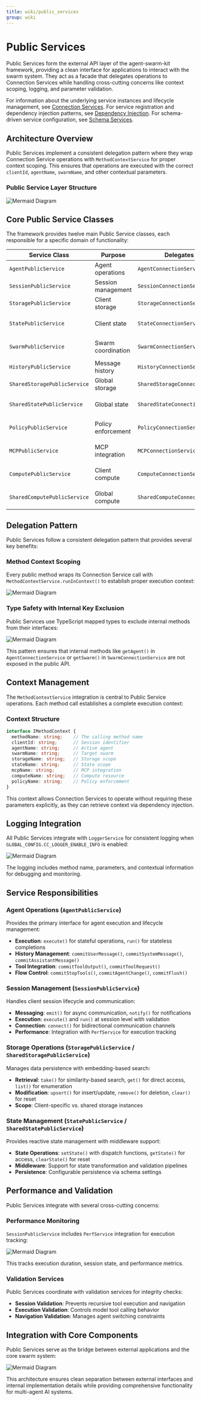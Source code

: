 ```yaml
---
title: wiki/public_services
group: wiki
---
```


# Public Services

Public Services form the external API layer of the agent-swarm-kit framework, providing a clean interface for applications to interact with the swarm system. They act as a facade that delegates operations to Connection Services while handling cross-cutting concerns like context scoping, logging, and parameter validation.

For information about the underlying service instances and lifecycle management, see [Connection Services](#3.3). For service registration and dependency injection patterns, see [Dependency Injection](#3.1). For schema-driven service configuration, see [Schema Services](#3.2).

## Architecture Overview

Public Services implement a consistent delegation pattern where they wrap Connection Service operations with `MethodContextService` for proper context scoping. This ensures that operations are executed with the correct `clientId`, `agentName`, `swarmName`, and other contextual parameters.

### Public Service Layer Structure

![Mermaid Diagram](./diagrams\17_Public_Services_0.svg)

## Core Public Service Classes

The framework provides twelve main Public Service classes, each responsible for a specific domain of functionality:

| Service Class | Purpose | Delegates To | Key Operations |
|---------------|---------|--------------|----------------|
| `AgentPublicService` | Agent operations | `AgentConnectionService` | `execute`, `run`, `commitToolOutput` |
| `SessionPublicService` | Session management | `SessionConnectionService` | `emit`, `connect`, `commitUserMessage` |
| `StoragePublicService` | Client storage | `StorageConnectionService` | `take`, `upsert`, `remove`, `list` |
| `StatePublicService` | Client state | `StateConnectionService` | `setState`, `getState`, `clearState` |
| `SwarmPublicService` | Swarm coordination | `SwarmConnectionService` | `navigationPop`, `waitForOutput`, `getAgent` |
| `HistoryPublicService` | Message history | `HistoryConnectionService` | `push`, `pop`, `toArrayForAgent` |
| `SharedStoragePublicService` | Global storage | `SharedStorageConnectionService` | `take`, `upsert`, `remove`, `list` |
| `SharedStatePublicService` | Global state | `SharedStateConnectionService` | `setState`, `getState`, `clearState` |
| `PolicyPublicService` | Policy enforcement | `PolicyConnectionService` | `banClient`, `getAllowedOrigins`, `validate` |
| `MCPPublicService` | MCP integration | `MCPConnectionService` | `listTools`, `callTool`, `getResources` |
| `ComputePublicService` | Client compute | `ComputeConnectionService` | `setState`, `getState`, `clearState` |
| `SharedComputePublicService` | Global compute | `SharedComputeConnectionService` | `setState`, `getState`, `clearState` |

## Delegation Pattern

Public Services follow a consistent delegation pattern that provides several key benefits:

### Method Context Scoping

Every public method wraps its Connection Service call with `MethodContextService.runInContext()` to establish proper execution context:

![Mermaid Diagram](./diagrams\17_Public_Services_1.svg)

### Type Safety with Internal Key Exclusion

Public Services use TypeScript mapped types to exclude internal methods from their interfaces:

![Mermaid Diagram](./diagrams\17_Public_Services_2.svg)

This pattern ensures that internal methods like `getAgent()` in `AgentConnectionService` or `getSwarm()` in `SwarmConnectionService` are not exposed in the public API.

## Context Management

The `MethodContextService` integration is central to Public Service operations. Each method call establishes a complete execution context:

### Context Structure

```typescript
interface IMethodContext {
  methodName: string;    // The calling method name
  clientId: string;      // Session identifier  
  agentName: string;     // Active agent
  swarmName: string;     // Target swarm
  storageName: string;   // Storage scope
  stateName: string;     // State scope
  mcpName: string;       // MCP integration
  computeName: string;   // Compute resource
  policyName: string;    // Policy enforcement
}
```

This context allows Connection Services to operate without requiring these parameters explicitly, as they can retrieve context via dependency injection.

## Logging Integration

All Public Services integrate with `LoggerService` for consistent logging when `GLOBAL_CONFIG.CC_LOGGER_ENABLE_INFO` is enabled:

![Mermaid Diagram](./diagrams\17_Public_Services_3.svg)

The logging includes method name, parameters, and contextual information for debugging and monitoring.

## Service Responsibilities

### Agent Operations (`AgentPublicService`)

Provides the primary interface for agent execution and lifecycle management:

- **Execution**: `execute()` for stateful operations, `run()` for stateless completions
- **History Management**: `commitUserMessage()`, `commitSystemMessage()`, `commitAssistantMessage()`
- **Tool Integration**: `commitToolOutput()`, `commitToolRequest()`
- **Flow Control**: `commitStopTools()`, `commitAgentChange()`, `commitFlush()`

### Session Management (`SessionPublicService`)

Handles client session lifecycle and communication:

- **Messaging**: `emit()` for async communication, `notify()` for notifications
- **Execution**: `execute()` and `run()` at session level with validation
- **Connection**: `connect()` for bidirectional communication channels
- **Performance**: Integration with `PerfService` for execution tracking

### Storage Operations (`StoragePublicService` / `SharedStoragePublicService`)

Manages data persistence with embedding-based search:

- **Retrieval**: `take()` for similarity-based search, `get()` for direct access, `list()` for enumeration
- **Modification**: `upsert()` for insert/update, `remove()` for deletion, `clear()` for reset
- **Scope**: Client-specific vs. shared storage instances

### State Management (`StatePublicService` / `SharedStatePublicService`)

Provides reactive state management with middleware support:

- **State Operations**: `setState()` with dispatch functions, `getState()` for access, `clearState()` for reset
- **Middleware**: Support for state transformation and validation pipelines
- **Persistence**: Configurable persistence via schema settings

## Performance and Validation

Public Services integrate with several cross-cutting concerns:

### Performance Monitoring

`SessionPublicService` includes `PerfService` integration for execution tracking:

![Mermaid Diagram](./diagrams\17_Public_Services_4.svg)

This tracks execution duration, session state, and performance metrics.

### Validation Services

Public Services coordinate with validation services for integrity checks:

- **Session Validation**: Prevents recursive tool execution and navigation
- **Execution Validation**: Controls model tool calling behavior
- **Navigation Validation**: Manages agent switching constraints

## Integration with Core Components

Public Services serve as the bridge between external applications and the core swarm system:

![Mermaid Diagram](./diagrams\17_Public_Services_5.svg)

This architecture ensures clean separation between external interfaces and internal implementation details while providing comprehensive functionality for multi-agent AI systems.
